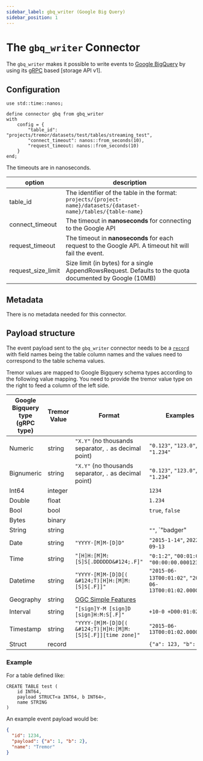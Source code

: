 ```yaml
---
sidebar_label: gbq_writer (Google Big Query)
sidebar_position: 1
---
```


# The `gbq_writer` Connector

The `gbq_writer` makes it possible to write events to [Google BigQuery](https://cloud.google.com/bigquery) by using its [gRPC] based [storage API v1].


## Configuration

```tremor
use std::time::nanos;

define connector gbq from gbq_writer
with
    config = {
        "table_id": "projects/tremor/datasets/test/tables/streaming_test",
        "connect_timeout": nanos::from_seconds(10),
        "request_timeout: nanos::from_seconds(10)
    }
end;
```

The timeouts are in nanoseconds.

| option             | description                                                                                                      |
|--------------------|------------------------------------------------------------------------------------------------------------------|
| table_id           | The identifier of the table in the format: `projects/{project-name}/datasets/{dataset-name}/tables/{table-name}` |
| connect_timeout    | The timeout in **nanoseconds** for connecting to the Google API                                                  |
| request_timeout    | The timeout in **nanoseconds** for each request to the Google API. A timeout hit will fail the event.            |
| request_size_limit | Size limit (in bytes) for a single AppendRowsRequest. Defaults to the quota documented by Google (10MB)          |

## Metadata
There is no metadata needed for this connector.

## Payload structure

The event payload sent to the `gbq_writer` connector needs to be a [`record`](../../language/expressions.md#records) with field names being the table column names
and the values need to correspond to the table schema values.

Tremor values are mapped to Google Bigquery schema types according to the following value mapping. You need to provide the tremor value type on the right to feed a column of the left side.

| Google Bigquery type (gRPC type) | Tremor Value | Format                                                      | Examples                                                |
|----------------------------------|--------------|-------------------------------------------------------------|---------------------------------------------------------|
| Numeric                          | string       | `"X.Y"` (no thousands separator, `.` as decimal point)      | `"0.123"`, `"123.0"`, `"1.234"`                         |
| Bignumeric                       | string       | `"X.Y"` (no thousands separator, `.` as decimal point)      | `"0.123"`, `"123.0"`, `"1.234"`                         |
| Int64                            | integer      |                                                             | `1234`                                                  |
| Double                           | float        |                                                             | `1.234`                                                 |
| Bool                             | bool         |                                                             | `true`, `false`                                         |
| Bytes                            | binary       |                                                             |                                                         |
| String                           | string       |                                                             | `""`, `"badger"                                         |
| Date                             | string       | `"YYYY-[M]M-[D]D"`                                          | `"2015-1-14"`, `2022-09-13`                             |
| Time                             | string       | `"[H]H:[M]M:[S]S[.DDDDDD&#124;.F]"`                         | `"0:1:2"`, `"00:01:02"`, `"00:00:00.000123"`            |
| Datetime                         | string       | `"YYYY-[M]M-[D]D[( &#124;T)[H]H:[M]M:[S]S[.F]]"`            | `"2015-06-13T00:01:02"`, `"2015-06-13T00:01:02.000001"` |
| Geography                        | string       | [OGC Simple Features](https://www.ogc.org/standards/sfa)    |                                                         |
| Interval                         | string       | `"[sign]Y-M [sign]D [sign]H:M:S[.F]"`                       | `+10-0 +D00:01:02`                                      |
| Timestamp                        | string       | `"YYYY-[M]M-[D]D[( &#124;T)[H]H:[M]M:[S]S[.F]][time zone]"` | `"2015-06-13T00:01:02.000001Z"`                         |
| Struct                           | record       |                                                             | `{"a": 123, "b": "c"}`                                  |



### Example

For a table defined like:

```bigquery
CREATE TABLE test (
    id INT64,
    payload STRUCT<a INT64, b INT64>,
    name STRING
)
```

An example event payload would be:

```json
{
  "id": 1234,
  "payload": {"a": 1, "b": 2},
  "name": "Tremor"
}
```

[gRPC]: https://grpc.io/
[storage API]: https://cloud.google.com/bigquery/docs/reference/storage/rpc/google.cloud.bigquery.storage.v1
